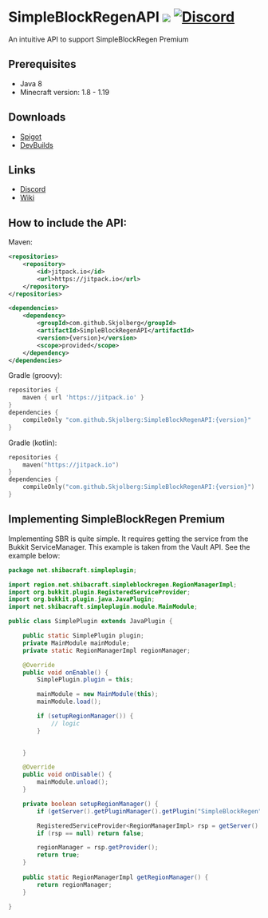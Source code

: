 # SimpleBlockRegenAPI [![](https://jitpack.io/v/Skjolberg/SimpleBlockRegenAPI.svg)](https://jitpack.io/#Skjolberg/SimpleBlockRegenAPI) [![Discord](https://img.shields.io/discord/955564646708961442?label=Discord)](https://discord.gg/pKZb4nYy97)

An intuitive API to support SimpleBlockRegen Premium

## Prerequisites
- Java 8
- Minecraft version: 1.8 - 1.19

## Downloads
- [Spigot](https://www.spigotmc.org/resources/simpleblockregen-premium-%E2%9C%85-create-automatic-regeneration-regions-%E2%9B%8F%EF%B8%8F.103286/)
- [DevBuilds](https://discord.gg/pHFYxRUkAP)

## Links

- [Discord](https://discord.gg/pKZb4nYy97)
- [Wiki](https://github.com/Skjolberg/SimpleBlockRegen/wiki)

## How to include the API:
Maven:
```xml
<repositories>
    <repository>
        <id>jitpack.io</id>
        <url>https://jitpack.io</url>
    </repository>
</repositories>

<dependencies>
    <dependency>
        <groupId>com.github.Skjolberg</groupId>
        <artifactId>SimpleBlockRegenAPI</artifactId>
        <version>{version}</version>
        <scope>provided</scope>
    </dependency>
</dependencies>
```
Gradle (groovy):
```groovy
repositories {
    maven { url 'https://jitpack.io' }
}
dependencies {
    compileOnly "com.github.Skjolberg:SimpleBlockRegenAPI:{version}"
}
```
Gradle (kotlin):
```kotlin
repositories {
    maven("https://jitpack.io")
}
dependencies {
    compileOnly("com.github.Skjolberg:SimpleBlockRegenAPI:{version}")
}
```

## Implementing SimpleBlockRegen Premium
Implementing SBR is quite simple. 
It requires getting the service from the Bukkit ServiceManager. 
This example is taken from the Vault API. 
See the example below:

```java
package net.shibacraft.simpleplugin;

import region.net.shibacraft.simpleblockregen.RegionManagerImpl;
import org.bukkit.plugin.RegisteredServiceProvider;
import org.bukkit.plugin.java.JavaPlugin;
import net.shibacraft.simpleplugin.module.MainModule;

public class SimplePlugin extends JavaPlugin {

    public static SimplePlugin plugin;
    private MainModule mainModule;
    private static RegionManagerImpl regionManager;

    @Override
    public void onEnable() {
        SimplePlugin.plugin = this;

        mainModule = new MainModule(this);
        mainModule.load();

        if (setupRegionManager()) {
            // logic
        }
        

    }

    @Override
    public void onDisable() {
        mainModule.unload();
    }

    private boolean setupRegionManager() {
        if (getServer().getPluginManager().getPlugin("SimpleBlockRegen") == null) return false;

        RegisteredServiceProvider<RegionManagerImpl> rsp = getServer().getServicesManager().getRegistration(RegionManagerImpl.class);
        if (rsp == null) return false;

        regionManager = rsp.getProvider();
        return true;
    }
    
    public static RegionManagerImpl getRegionManager() {
        return regionManager;
    }

}
